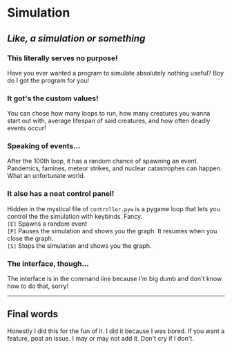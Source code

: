 # Simulation

## *Like, a simulation or something*

### This literally serves no purpose!
Have you ever wanted a program to simulate absolutely nothing useful? Boy do I got the program for you!
### It got's the custom values!
You can chose how many loops to run, how many creatures you wanna start out with, average lifespan of said creatures, and how often deadly events occur!
### Speaking of events...
After the 100th loop, it has a random chance of spawning an event. Pandemics, famines, meteor strikes, and nuclear catastrophes can happen. What an unfortunate world.
### It also has a neat control panel!
Hidden in the mystical file of `controller.pyw` is a pygame loop that lets you control the the simulation with keybinds. Fancy.  
`[E]` Spawns a random event  
`[P]` Pauses the simulation and shows you the graph. It resumes when you close the graph.  
`[S]` Stops the simulation and shows you the graph.  
### The interface, though...
The interface is in the command line because I'm big dumb and don't know how to do that, sorry!

---
## Final words
Honestly I did this for the fun of it. I did it because I was bored. If you want a feature, post an issue. I may or may not add it. Don't cry if I don't.
